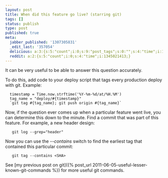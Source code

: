 ```yaml
---
layout: post
title: When did this feature go live? (starring git)
tags: []
status: publish
type: post
published: true
meta:
  jabber_published: '1307305831'
  _edit_last: '357054'
  delicious: a:3:{s:5:"count";i:0;s:9:"post_tags";s:0:"";s:4:"time";i:1345019742;}
  reddit: a:2:{s:5:"count";i:0;s:4:"time";i:1345021413;}
---
```

It can be very useful to be able to answer this question accurately.

To do this, add code to your deploy script that tags every production deploy with git. Example:

```
  timestamp = Time.now.strftime('%Y-%m-%d/at/%H.%M')
  tag_name = "deploy/#{timestamp}"
  `git tag #{tag_name}; git push origin #{tag_name}`
```

Now, if the question ever comes up when a particular feature went live, you can determine this down to the minute. Find a commit that was part of this feature. For example, a new header design:

```
   git log --grep="header"
```

Now you can use the *--contains* switch to find the earliest tag that contained this particular commit: 

```
   git tag --contains <SHA>
```

See [my previous post on git]({% post_url 2011-06-05-useful-lesser-known-git-commands %}) for more useful git commands.
